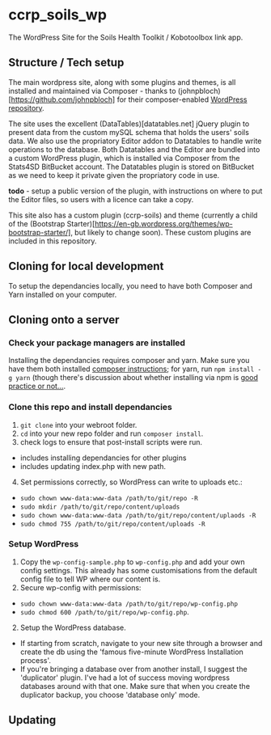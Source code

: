 # ccrp_soils_wp
The WordPress Site for the Soils Health Toolkit / Kobotoolbox link app.

## Structure / Tech setup
The main wordpress site, along with some plugins and themes, is all installed and maintained via Composer - thanks to (johnpbloch)[https://github.com/johnpbloch] for their composer-enabled [WordPress repository](https://github.com/johnpbloch/wordpress).

The site uses the excellent (DataTables)[datatables.net] jQuery plugin to present data from the custom mySQL schema that holds the users' soils data. We also use the propriatory Editor addon to Datatables to handle write operations to the database. Both Datatables and the Editor are bundled into a custom WordPress plugin, which is installed via Composer from the Stats4SD BitBucket account. The Datatables plugin is stored on BitBucket as we need to keep it private given the propriatory code in use. 

**todo** - setup a public version of the plugin, with instructions on where to put the Editor files, so users with a licence can take a copy.

This site also has a custom plugin (ccrp-soils) and theme (currently a child of the (Bootstrap Starter)[https://en-gb.wordpress.org/themes/wp-bootstrap-starter/], but likely to change soon). These custom plugins are included in this repository.

## Cloning for local development
To setup the dependancies locally, you need to have both Composer and Yarn installed on your computer.


## Cloning onto a server


### Check your package managers are installed
Installing the dependancies requires composer and yarn. Make sure you have them both installed [composer instructions](https://getcomposer.org/doc/00-intro.md#installation-linux-unix-macos); for yarn, run `npm install -g yarn` (though there's discussion about whether installing via npm is [good practice or not...](https://stackoverflow.com/questions/40025890/why-wouldnt-i-use-npm-to-install-yarn).


### Clone this repo and install dependancies
1. `git clone` into your webroot folder.
2. `cd` into your new repo folder and run `composer install`.
3. check logs to ensure that post-install scripts were run.
 - includes installing dependancies for other plugins
 - includes updating index.php with new path.
4. Set permissions correctly, so WordPress can write to uploads etc.:
 - `sudo chown www-data:www-data /path/to/git/repo -R`
 - `sudo mkdir /path/to/git/repo/content/uploads`
 - `sudo chown www-data:www-data /path/to/git/repo/content/uplaods -R`
 - `sudo chmod 755 /path/to/git/repo/content/uploads -R`

### Setup WordPress
1. Copy the `wp-config-sample.php` to `wp-config.php` and add your own config settings. This already has some customisations from the default config file to tell WP where our content is.
2. Secure wp-config with permissions:
 - `sudo chown www-data:www-data /path/to/git/repo/wp-config.php`
 - `sudo chmod 600 /path/to/git/repo/wp-config.php`.
2. Setup the WordPress database.
 - If starting from scratch, navigate to your new site through a browser and create the db using the 'famous five-minute WordPress Installation process'.
 - If you're bringing a database over from another install, I suggest the 'duplicator' plugin. I've had a lot of success moving wordpress databases around with that one. Make sure that when you create the duplicator backup, you choose 'database only' mode.

## Updating
